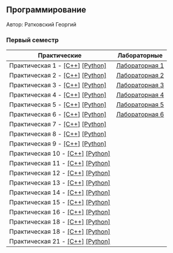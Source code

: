 ## Программирование

Автор: Ратковский Георгий

### Первый семестр

| Практические | Лабораторные |
| ------------ | ------------ |
| Практическая 1 - [[C++]](./Practice/01/C++/) [[Python]](./Practice/01/Python/) | [Лабораторная 1](./Lab/01/ReadMe.md) |
| Практическая 2 - [[C++]](./Practice/02/C++/) [[Python]](./Practice/02/Python/) | [Лабораторная 2](./Lab/02/ReadMe.md) |
| Практическая 3 - [[C++]](./Practice/03/C++/) [[Python]](./Practice/03/Python/) | [Лабораторная 3](./Lab/03/ReadMe.md) |
| Практическая 4 - [[C++]](./Practice/04/C++/) [[Python]](./Practice/04/Python/) | [Лабораторная 4](./Lab/04/ReadMe.md) |
| Практическая 5 - [[C++]](./Practice/05/C++/) [[Python]](./Practice/05/Python/) | [Лабораторная 5](./Lab/05/ReadMe.md) |
| Практическая 6 - [[C++]](./Practice/06/C++/) [[Python]](./Practice/06/Python/) | [Лабораторная 6](./Lab/06/ReadMe.md) |
| Практическая 7 - [[C++]](./Practice/07/C++/) [[Python]](./Practice/07/Python/) |                                      |
| Практическая 8 - [[C++]](./Practice/08/C++/) [[Python]](./Practice/08/Python/) |                                      |
| Практическая 9 - [[C++]](./Practice/09/C++/) [[Python]](./Practice/09/Python/) |                                      |
| Практическая 10 - [[C++]](./Practice/10/C++/) [[Python]](./Practice/10/Python/) |                                      |
| Практическая 11 - [[C++]](./Practice/11/C++/) [[Python]](./Practice/11/Python/) |                                      |
| Практическая 12 - [[C++]](./Practice/12/C++/) [[Python]](./Practice/12/Python/) |                                      |
| Практическая 13 - [[C++]](./Practice/13/C++/) [[Python]](./Practice/13/Python/) |                                      |
| Практическая 14 - [[C++]](./Practice/14/C++/) [[Python]](./Practice/14/Python/) |                                      |
| Практическая 15 - [[C++]](./Practice/15/C++/) [[Python]](./Practice/15/Python/) |                                      |
| Практическая 16 - [[C++]](./Practice/16/C++/) [[Python]](./Practice/16/Python/) |                                      |
| Практическая 18 - [[C++]](./Practice/18/C++/) [[Python]](./Practice/18/Python/) |                                      |
| Практическая 18 - [[C++]](./Practice/18/C++/) [[Python]](./Practice/18/Python/) |                                      |
| Практическая 21 - [[C++]](./Practice/21/C++/) [[Python]](./Practice/21/Python/) |                                      |